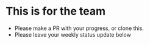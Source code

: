 # This is for the team

- Please make a PR with your progress, or clone this.
- Please leave your weekly status update below

